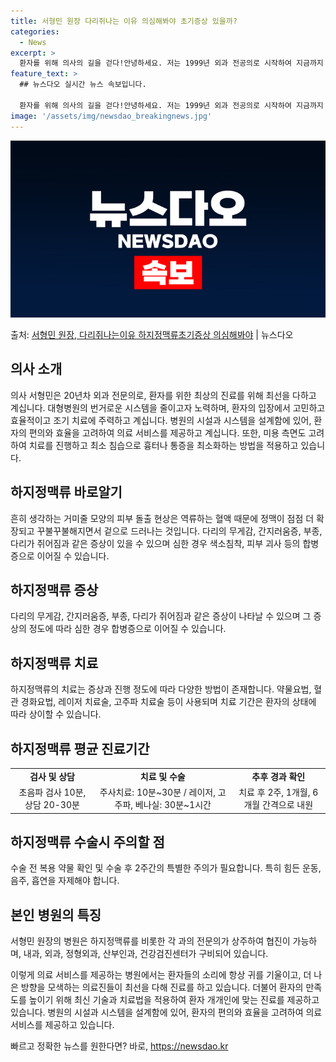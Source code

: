 ```yaml
---
title: 서형민 원장 다리쥐나는 이유 의심해봐야 초기증상 있을까?
categories:
  - News
excerpt: >
  환자를 위해 의사의 길을 걷다!안녕하세요. 저는 1999년 외과 전공의로 시작하여 지금까지 외과진료를 보고 …
feature_text: >
  ## 뉴스다오 실시간 뉴스 속보입니다.

  환자를 위해 의사의 길을 걷다!안녕하세요. 저는 1999년 외과 전공의로 시작하여 지금까지 외과진료를 보고 …
image: '/assets/img/newsdao_breakingnews.jpg'
---
```


![뉴스다오 속보](/assets/img/newsdao_breakingnews.jpg)

<p>출처: <a href="https://newsdao.kr/3083" rel="dofollow">서형민 원장, 다리쥐나는이유 하지정맥류초기증상 의심해봐야</a> | 뉴스다오</p>

<h2 data-ke-size="size26">의사 소개</h2>
의사 서형민은 20년차 외과 전문의로, 환자를 위한 최상의 진료를 위해 최선을 다하고 계십니다. 대형병원의 번거로운 시스템을 줄이고자 노력하며, 환자의 입장에서 고민하고 효율적이고 조기 치료에 주력하고 계십니다. 병원의 시설과 시스템을 설계함에 있어, 환자의 편의와 효율을 고려하여 의료 서비스를 제공하고 계십니다. 또한, 미용 측면도 고려하여 치료를 진행하고 최소 침습으로 흉터나 통증을 최소화하는 방법을 적용하고 있습니다.

<h2 data-ke-size="size26">하지정맥류 바로알기</h2>
<p data-ke-size="size16">흔히 생각하는 거미줄 모양의 피부 돌출 현상은 역류하는 혈액 때문에 정맥이 점점 더 확장되고 꾸불꾸불해지면서 겉으로 드러나는 것입니다. 다리의 무게감, 간지러움증, 부종, 다리가 쥐어짐과 같은 증상이 있을 수 있으며 심한 경우 색소침착, 피부 괴사 등의 합병증으로 이어질 수 있습니다.</p>

<h2 data-ke-size="size26">하지정맥류 증상</h2>
<p data-ke-size="size16">다리의 무게감, 간지러움증, 부종, 다리가 쥐어짐과 같은 증상이 나타날 수 있으며 그 증상의 정도에 따라 심한 경우 합병증으로 이어질 수 있습니다.</p>

<h2 data-ke-size="size26">하지정맥류 치료</h2>
<p data-ke-size="size16">하지정맥류의 치료는 증상과 진행 정도에 따라 다양한 방법이 존재합니다. 약물요법, 혈관 경화요법, 레이저 치료술, 고주파 치료술 등이 사용되며 치료 기간은 환자의 상태에 따라 상이할 수 있습니다.</p>

<h2 data-ke-size="size26">하지정맥류 평균 진료기간</h2>
<table>
	<tr>
		<td style="text-align: center; height: 17px;"><b>검사 및 상담</b></td>
		<td style="text-align: center; height: 17px;"><b>치료 및 수술</b></td>
		<td style="text-align: center; height: 17px;"><b>추후 경과 확인</b></td>
	</tr>
	<tr>
		<td style="text-align: center; height: 17px;">초음파 검사 10분, 상담 20-30분</td>
		<td style="text-align: center; height: 17px;">주사치료: 10분~30분 / 레이저, 고주파, 베나실: 30분~1시간</td>
		<td style="text-align: center; height: 17px;">치료 후 2주, 1개월, 6개월 간격으로 내원</td>
	</tr>
</table>

<h2 data-ke-size="size26">하지정맥류 수술시 주의할 점</h2>
<p data-ke-size="size16">수술 전 복용 약물 확인 및 수술 후 2주간의 특별한 주의가 필요합니다. 특히 힘든 운동, 음주, 흡연을 자제해야 합니다.</p>

<h2 data-ke-size="size26">본인 병원의 특징</h2>
<p data-ke-size="size16">서형민 원장의 병원은 하지정맥류를 비롯한 각 과의 전문의가 상주하여 협진이 가능하며, 내과, 외과, 정형외과, 산부인과, 건강검진센터가 구비되어 있습니다.</p>

이렇게 의료 서비스를 제공하는 병원에서는 환자들의 소리에 항상 귀를 기울이고, 더 나은 방향을 모색하는 의료진들이 최선을 다해 진료를 하고 있습니다. 더불어 환자의 만족도를 높이기 위해 최신 기술과 치료법을 적용하여 환자 개개인에 맞는 진료를 제공하고 있습니다. 
병원의 시설과 시스템을 설계함에 있어, 환자의 편의와 효율을 고려하여 의료 서비스를 제공하고 있습니다. 

빠르고 정확한 뉴스를 원한다면? 바로, <a href="https://newsdao.kr" rel="dofollow">https://newsdao.kr</a>


    
